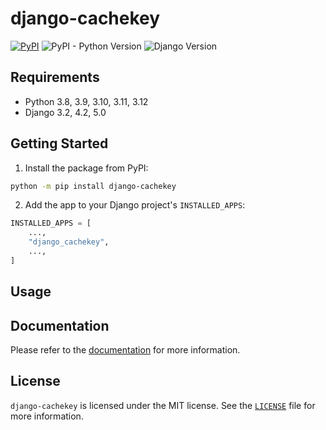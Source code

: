 # django-cachekey

[![PyPI](https://img.shields.io/pypi/v/django-cachekey)](https://pypi.org/project/django-cachekey/)
![PyPI - Python Version](https://img.shields.io/pypi/pyversions/django-cachekey)
![Django Version](https://img.shields.io/badge/django-3.2%20%7C%204.2%20%7C%205.0-%2344B78B?labelColor=%23092E20)
<!-- https://shields.io/badges -->
<!-- django-3.2 | 4.2 | 5.0-#44B78B -->
<!-- labelColor=%23092E20 -->

## Requirements

- Python 3.8, 3.9, 3.10, 3.11, 3.12
- Django 3.2, 4.2, 5.0

## Getting Started

1. Install the package from PyPI:

```bash
python -m pip install django-cachekey
```

2. Add the app to your Django project's `INSTALLED_APPS`:

```python
INSTALLED_APPS = [
    ...,
    "django_cachekey",
    ...,
]
```

## Usage

## Documentation

Please refer to the [documentation](https://django-cachekey.westervelt.dev/) for more information.

## License

`django-cachekey` is licensed under the MIT license. See the [`LICENSE`](LICENSE) file for more information.
